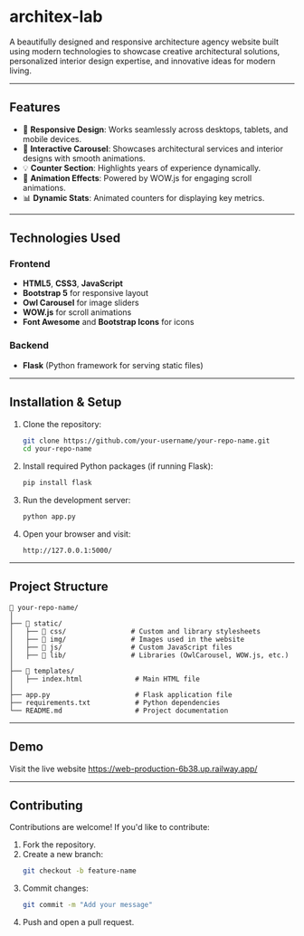 ﻿# **architex-lab**

A beautifully designed and responsive architecture agency website built using modern technologies to showcase creative architectural solutions, personalized interior design expertise, and innovative ideas for modern living.

---

## **Features**

- 🏡 **Responsive Design**: Works seamlessly across desktops, tablets, and mobile devices.
- 🎨 **Interactive Carousel**: Showcases architectural services and interior designs with smooth animations.
- 💡 **Counter Section**: Highlights years of experience dynamically.
- 🚀 **Animation Effects**: Powered by WOW.js for engaging scroll animations.
- 📊 **Dynamic Stats**: Animated counters for displaying key metrics.

---

## **Technologies Used**

### **Frontend**

- **HTML5**, **CSS3**, **JavaScript**
- **Bootstrap 5** for responsive layout
- **Owl Carousel** for image sliders
- **WOW.js** for scroll animations
- **Font Awesome** and **Bootstrap Icons** for icons

### **Backend**

- **Flask** (Python framework for serving static files)

---

## **Installation & Setup**

1. Clone the repository:

   ```bash
   git clone https://github.com/your-username/your-repo-name.git
   cd your-repo-name
   ```

2. Install required Python packages (if running Flask):

   ```bash
   pip install flask
   ```

3. Run the development server:

   ```bash
   python app.py
   ```

4. Open your browser and visit:
   ```
   http://127.0.0.1:5000/
   ```

---

## **Project Structure**

```
📁 your-repo-name/
│
├── 📁 static/
│   ├── 📁 css/                # Custom and library stylesheets
│   ├── 📁 img/                # Images used in the website
│   ├── 📁 js/                 # Custom JavaScript files
│   ├── 📁 lib/                # Libraries (OwlCarousel, WOW.js, etc.)
│
├── 📁 templates/
│   ├── index.html             # Main HTML file
│
├── app.py                     # Flask application file
├── requirements.txt           # Python dependencies
└── README.md                  # Project documentation
```

---

## **Demo**

Visit the live website https://web-production-6b38.up.railway.app/

---

## **Contributing**

Contributions are welcome! If you'd like to contribute:

1. Fork the repository.
2. Create a new branch:
   ```bash
   git checkout -b feature-name
   ```
3. Commit changes:
   ```bash
   git commit -m "Add your message"
   ```
4. Push and open a pull request.

